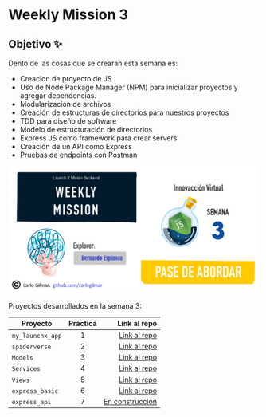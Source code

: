# Weekly Mission 3

## Objetivo ✨

Dento de las cosas que se crearan esta semana es:

+ Creacion de proyecto de JS 
+ Uso de Node Package Manager (NPM) para inicializar proyectos y agregar dependencias.
+ Modularización de archivos
+ Creación de estructuras de directorios para nuestros proyectos
+ TDD para diseño de software
+ Modelo de estructuración de directorios
+ Express JS como framework para crear servers
+ Creación de un API como Express
+ Pruebas de endpoints con Postman 

![Image text](https://github.com/BernardoEspinoza02/playbook/blob/main/weekly_mission_3/Imagenes/Semana3.png)

Proyectos desarrollados en la semana 3:

| Proyecto | Práctica | Link al repo |
| ------------- |:-------------:| -----:|
|`my_launchx_app`|1|[Link al repo](https://github.com/BernardoEspinoza02/my_launchx_app)|
|`spiderverse`|2|[Link al repo](https://github.com/BernardoEspinoza02/Spidervers)|
|`Models`|3|[Link al repo](https://github.com/BernardoEspinoza02/Models)|
|`Services`|4|[Link al repo](https://github.com/BernardoEspinoza02/services)|
|`Views`|5|[Link al repo](https://github.com/BernardoEspinoza02/Views)|
|`express_basic`|6|[Link al repo](https://github.com/BernardoEspinoza02/expresss_basic)|
|`express_api`|7|[En construcción](https://github.com/BernardoEspinoza02)|
